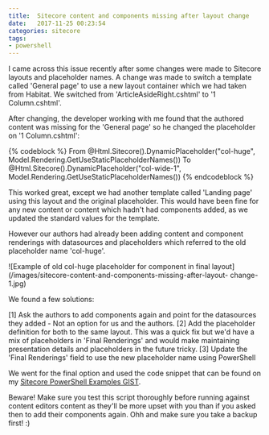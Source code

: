```yaml
---
title:  Sitecore content and components missing after layout change
date:   2017-11-25 00:23:54
categories: sitecore
tags:
- powershell
---
```

I came across this issue recently after some changes were made to Sitecore layouts and placeholder names. A change was made to switch a template called 'General page' to use a new layout container which we had taken from Habitat. We switched from 'ArticleAsideRight.cshtml' to '1 Column.cshtml'.

After changing, the developer working with me found that the authored content was missing for the 'General page' so he changed the placeholder on '1 Column.cshtml':

{% codeblock %}
From
@Html.Sitecore().DynamicPlaceholder("col-huge", Model.Rendering.GetUseStaticPlaceholderNames())
To
@Html.Sitecore().DynamicPlaceholder("col-wide-1", Model.Rendering.GetUseStaticPlaceholderNames())
{% endcodeblock %}

This worked great, except we had another template called 'Landing page' using this layout and the original placeholder. This would have been fine for any new content or content which hadn't had components added, as we updated the standard values for the template.

However our authors had already been adding content and component renderings with datasources and placeholders which referred to the old placeholder name 'col-huge'.

![Example of old col-huge placeholder for component in final layout](/images/sitecore-content-and-components-missing-after-layout- change-1.jpg)

We found a few solutions:

[1] Ask the authors to add components again and point for the datasources they added - Not an option for us and the authors.
[2] Add the placeholder definition for both to the same layout. This was a quick fix but we'd have a mix of placeholders in 'Final Renderings' and would make maintaining presentation details and placeholders in the future tricky.
[3] Update the 'Final Renderings' field to use the new placeholder name using PowerShell

We went for the final option and used the code snippet that can be found on my [Sitecore PowerShell Examples GIST](https://gist.github.com/Adamsimsy/30dc60df837c1400e6fccd814b3dc752#file-sitecore-powershell-update-item-presentation-final-layout-ps1).

Beware! Make sure you test this script thoroughly before running against content editors content as they'll be more upset with you than if you asked then to add their components again. Ohh and make sure you take a backup first! :)